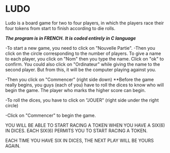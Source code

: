 # LUDO
Ludo is a board game for two to four players, in which the players race their four tokens from start to finish according to die rolls. 

***The program is in FRENCH.***
***It is coded entirely in C language***

-To start a new game, you need to click on "Nouvelle Partie".
-Then you click on the circle corresponding to the number of
players. To give a name to each player, you click on "Nom" then you type 
the name. Click on "ok" to confirm.
You could also click on "Ordinateur" while giving the name to the second player. But from this, it will be the computer playing against you.

-Then you click on "Commencer" (right side down)
**Before the game really begins, you guys (each of you) have to roll the dices  to know who will begin the game.
 The player who marks the higher score can begin.

-To roll the dices, you have to click on "JOUER" (right side under the right circle)

-Click on "Commencer" to begin the game.

YOU WILL BE ABLE TO START RACING A TOKEN WHEN YOU HAVE A SIX(6) IN DICES.
EACH SIX(6) PERMITS YOU TO START RACING A TOKEN.

EACH TIME YOU HAVE SIX IN DICES, THE NEXT PLAY WILL BE YOURS AGAIN.

